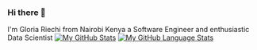### Hi there 👋

I'm Gloria Riechi from Nairobi Kenya a Software Engineer and enthusiastic Data Scientist
[![My GitHub Stats](https://github-readme-stats.vercel.app/api/?username=Gloriariechi99&count_private=true&theme=tokyonight&showicons=true)]()
[![My GitHub Language Stats](https://github-readme-stats.vercel.app/api/top-langs/?username=Gloriariechi99&langs_count=5&theme=tokyonight)]()

<!--
**Gloriariechi99/Gloriariechi99** is a ✨ _special_ ✨ repository because its `README.md` (this file) appears on your GitHub profile.



https://github-readme-stats.vercel.app/api/?username=Gloriariechi99&count_private=true&theme=tokyonight&showicons=true)
Here are some ideas to get you started:

- 🔭 I’m currently working on ...
- 🌱 I’m currently learning ...
- 👯 I’m looking to collaborate on ...
- 🤔 I’m looking for help with ...
- 💬 Ask me about ...
- 📫 How to reach me: ...
- 😄 Pronouns: ...
- ⚡ Fun fact: ...
-->
